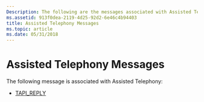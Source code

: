 ```yaml
---
Description: The following are the messages associated with Assisted Telephony.
ms.assetid: 913f0dea-2119-4d25-92d2-6e46c4b94403
title: Assisted Telephony Messages
ms.topic: article
ms.date: 05/31/2018
---
```


# Assisted Telephony Messages

The following message is associated with Assisted Telephony:

-   [TAPI\_REPLY](tapi-reply.md)

 

 



